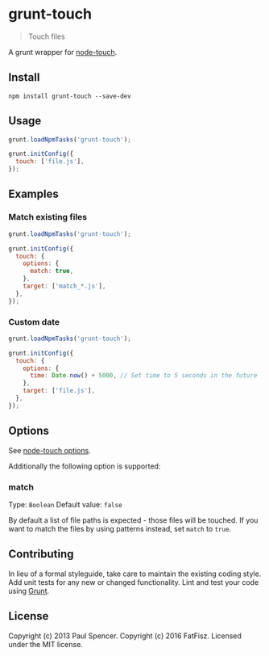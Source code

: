 # grunt-touch

> Touch files

A grunt wrapper for [node-touch](https://github.com/isaacs/node-touch).

## Install

```shell
npm install grunt-touch --save-dev
```

## Usage

```js
grunt.loadNpmTasks('grunt-touch');

grunt.initConfig({
  touch: ['file.js'],
});
```

## Examples

### Match existing files

```js
grunt.loadNpmTasks('grunt-touch');

grunt.initConfig({
  touch: {
    options: {
      match: true,
    },
    target: ['match_*.js'],
  },
});
```

### Custom date

```js
grunt.loadNpmTasks('grunt-touch');

grunt.initConfig({
  touch: {
    options: {
      time: Date.now() + 5000, // Set time to 5 seconds in the future
    },
    target: ['file.js'],
  },
});
```

## Options

See [node-touch options](https://github.com/isaacs/node-touch#options).

Additionally the following option is supported:

### match
Type: `Boolean`
Default value: `false`

By default a list of file paths is expected - those files will be touched.
If you want to match the files by using patterns instead, set `match` to `true`.

## Contributing
In lieu of a formal styleguide, take care to maintain the existing coding style. Add unit tests for any new or changed functionality. Lint and test your code using [Grunt](http://gruntjs.com/).

## License
Copyright (c) 2013 Paul Spencer. Copyright (c) 2016 FatFisz. Licensed under the MIT license.
